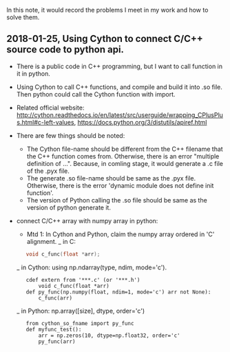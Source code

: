 In this note, it would record the problems I meet in my work and how to solve them.

## 2018-01-25, Using Cython to connect C/C++ source code to python api.
  + There is a public code in C++ programming, but I want to call function in it in python.
  + Using Cython to call C++ functions, and compile and build it into .so file. Then python could call the Cython function with import.
  + Related official website: <http://cython.readthedocs.io/en/latest/src/userguide/wrapping_CPlusPlus.html#c-left-values>, <https://docs.python.org/3/distutils/apiref.html>
  + There are few things should be noted:
    * The Cython file-name should be different from the C++ filename that the C++ function comes from. Otherwise, there is an error "multiple definition of ...". Because, in comling stage, it would generate a .c file of the .pyx file.
    * The generate .so file-name should be same as the .pyx file. Otherwise, there is the error 'dynamic module does not define init function'.
    * The version of Python calling the .so file should be same as the version of python generate it.
    
  + connect C/C++ array with numpy array in python:
    * Mtd 1: In Cython and Python, claim the numpy array ordered in 'C' alignment.
     _ in C: 
     ```c++
        void c_func(float *arr);
     ```
     _ in Cython: using np.ndarray(type, ndim, mode='c').
     ```
        cdef extern from '***.c' (or '***.h')
            void c_func(float *arr)
        def py_func(np.numpy(float, ndim=1, mode='c') arr not None):
            c_func(arr)
     ```    
     _ in Python: np.array([size], dtype, order='c')
     ```
        from cython_so_fname import py_func
        def myfunc_test():
            arr = np.zeros(10, dtype=np.float32, order='c'
            py_func(arr)
            
     ```
